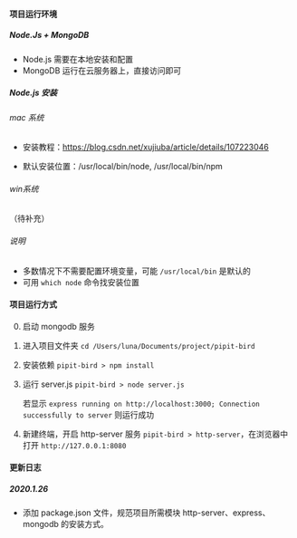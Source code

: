 #### 项目运行环境

##### Node.Js + MongoDB

- Node.js 需要在本地安装和配置
- MongoDB 运行在云服务器上，直接访问即可

##### Node.js 安装

###### mac 系统

- 安装教程：https://blog.csdn.net/xujiuba/article/details/107223046

- 默认安装位置：/usr/local/bin/node, /usr/local/bin/npm

###### win系统

（待补充）

###### 说明

- 多数情况下不需要配置环境变量，可能 `/usr/local/bin` 是默认的
- 可用 `which node` 命令找安装位置



#### 项目运行方式

0. 启动 mongodb 服务

1. 进入项目文件夹 `cd /Users/luna/Documents/project/pipit-bird`

2. 安装依赖 `pipit-bird > npm install`

3. 运行 server.js `pipit-bird > node server.js`

   若显示 `express running on http://localhost:3000; Connection successfully to server` 则运行成功

4. 新建终端，开启 http-server 服务 `pipit-bird > http-server`，在浏览器中打开 `http://127.0.0.1:8080`



#### 更新日志

##### 2020.1.26 

- 添加 package.json 文件，规范项目所需模块 http-server、express、mongodb 的安装方式。